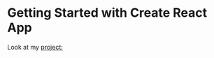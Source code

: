 # Getting Started with Create React App
Look at my [project:](https://alexander-gulevski.github.io/react-power-implicity/)
 
